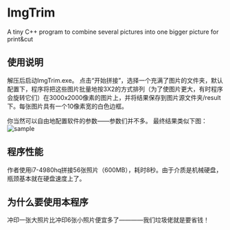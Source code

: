 # ImgTrim
A tiny C++ program to combine several pictures into one bigger picture for print&amp;cut 

## 使用说明
解压后启动ImgTrim.exe。
点击“开始拼接”，选择一个充满了图片的文件夹，默认配置下，程序将把这些图片批量地按3X2的方式排列（为了使图片更大，有时程序会旋转它们）在3000x2000像素的图片上，并将结果保存到图片源文件夹/result下。每张图片具有一个10像素宽的白色边框。

你当然可以自由地配置软件的参数——参数们并不多。
最终结果类似下图：
![sample]("https://github.com/ln93/ImgTrim/raw/master/sample.png")

## 程序性能
作者使用i7-4980hq拼接56张照片（600MB），耗时8秒。由于介质是机械硬盘，瓶颈基本就在硬盘速度上了。
## 为什么要使用本程序
冲印一张大照片比冲印6张小照片便宜多了————我们垃圾佬就是要省钱！
